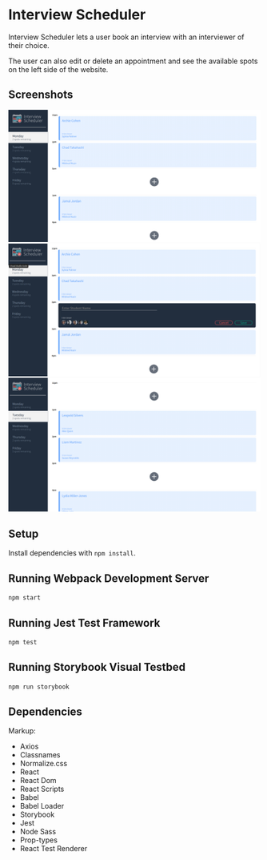 # Interview Scheduler
Interview Scheduler lets a user book an interview with an interviewer of their choice.

The user can also edit or delete an appointment and see the available spots on the left side of the website.

## Screenshots

!["Screenshot of Main page View"](https://raw.githubusercontent.com/antotm99/scheduler/master/docs/Main.png)
!["Screenshot of Adding a New Appointment"](https://raw.githubusercontent.com/antotm99/scheduler/master/docs/create_appointment.png)
!["Screenshot of a Different Day"](https://raw.githubusercontent.com/antotm99/scheduler/master/docs/different_day.png)

## Setup

Install dependencies with `npm install`.

## Running Webpack Development Server

```sh
npm start
```

## Running Jest Test Framework

```sh
npm test
```

## Running Storybook Visual Testbed

```sh
npm run storybook
```
## Dependencies
Markup:
  * Axios
  * Classnames
  * Normalize.css
  * React
  * React Dom
  * React Scripts
  * Babel
  * Babel Loader
  * Storybook
  * Jest
  * Node Sass
  * Prop-types
  * React Test Renderer